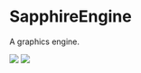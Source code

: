 # SapphireEngine
 A graphics engine.  

 ![](https://img.shields.io/github/license/JomiXedYu/JxCode.CoreLib?style=for-the-badge)
 ![](https://img.shields.io/badge/StdVer-C++20-blueviolet.svg?style=for-the-badge&logo=c%2B%2B)
